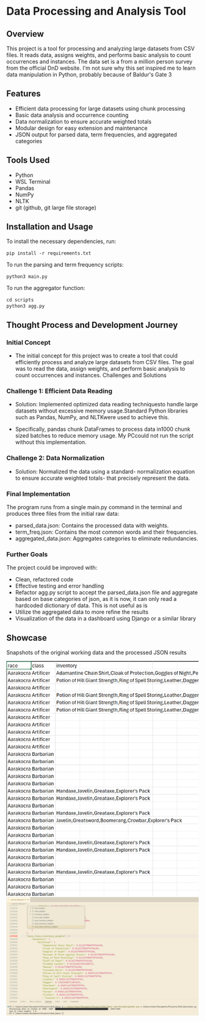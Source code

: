 # Data Processing and Analysis Tool

## Overview
This project is a tool for processing and analyzing large datasets from CSV files. It reads data, assigns weights, and performs basic analysis to count occurrences and instances. The data set is a from a million person survey from the official DnD website. I'm not sure why this set inspired me to learn data manipulation in Python, probably because of Baldur's Gate 3

## Features
- Efficient data processing for large datasets using chunk processing
- Basic data analysis and occurrence counting
- Data normalization to ensure accurate weighted totals
- Modular design for easy extension and maintenance
- JSON output for parsed data, term frequencies, and aggregated categories

## Tools Used
 - Python
 - WSL Terminal
 - Pandas
 - NumPy
 - NLTK
 - git (github, git large file storage)

## Installation and Usage
To install the necessary dependencies, run:
```
pip install -r requirements.txt
```
To run the parsing and term frequency scripts:
```
python3 main.py
```
To run the aggregator function:
```
cd scripts
python3 agg.py
```
## Thought Process and Development Journey
### Initial Concept

- The initial concept for this project was to create a tool that could efficiently process and analyze large datasets from CSV files. The goal was to read the data, assign weights, and perform basic analysis to count occurrences and instances.
Challenges and Solutions

### Challenge 1: Efficient Data Reading

  - Solution: Implemented optimized data reading techniquesto handle large datasets without excessive memory usage.Standard Python libraries such as Pandas, NumPy, and NLTKwere used to achieve this.

  - Specifically, pandas chunk DataFrames to process data in1000 chunk sized batches to reduce memory usage. My PCcould not run the script without this implementation.

### Challenge 2: Data Normalization

  - Solution: Normalized the data using a standard- normalization equation to ensure accurate weighted totals- that precisely represent the data.

### Final Implementation

The program runs from a single main.py command in the terminal and produces three files from the initial raw data:

  - parsed_data.json: Contains the processed data with weights.
  - term_freq.json: Contains the most common words and their frequencies.
  - aggregated_data.json: Aggregates categories to eliminate redundancies.

### Further Goals

The project could be improved with:

  - Clean, refactored code
  - Effective testing and error handling
  - Refactor agg.py script to accept the parsed_data.json file and aggregate based on base categories of json, as it is now, it can only read a hardcoded dictionary of data. This is not useful as is
  - Utilize the aggregated data to more refine the results
  - Visualization of the data in a dashboard using Django or a similar library

## Showcase

Snapshots of the original working data and the processed JSON results 

![CSV Sample](WorkingDataSample.png)
![JSON Example](ParsedDataJSON.png)
